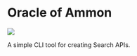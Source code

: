 # Oracle of Ammon

![](https://img.shields.io/pypi/v/oracle-of-ammon?style=flat-square)

A simple CLI tool for creating Search APIs.
